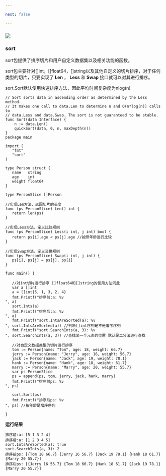 ```yaml
---

next: false

---
```




<BlogInfo id="391" title="golang学习笔记系列之sort包的学习" author="白日梦想猿" pv=0 read_times=0 pre_cost_time="86" category="golang" tag_list="['']" create_time="2022.11.12 23:09:41.912877" update_time="2022.11.12 23:09:41" />

###
![](https://gimg2.baidu.com/image_search/src=http%3A%2F%2Fp8.itc.cn%2Fq_70%2Fimages03%2F20210221%2Fd778753d6a0d4ab9b685aaf362810c0d.gif&refer=http%3A%2F%2Fp8.itc.cn&app=2002&size=f9999,10000&q=a80&n=0&g=0n&fmt=auto?sec=1665661975&t=37860c72d333426b69c936abcb7d5473)

### sort

sort包提供了排序切片和用户自定义数据集以及相关功能的函数。

sort包主要针对[]int，[]float64，[]string以及其他自定义的切片排序，对于任何类型的切片，只要实现了 **Len** ，
**Less** 和 **Swap** 接口就可以对其进行排序。

sort.Sort默认使用快速排序方法，因此平均时间复杂度为nlog(n)

```golang
// Sort sorts data in ascending order as determined by the Less method.
// It makes one call to data.Len to determine n and O(n*log(n)) calls to
// data.Less and data.Swap. The sort is not guaranteed to be stable.
func Sort(data Interface) {
	n := data.Len()
	quickSort(data, 0, n, maxDepth(n))
}
package main

import (
   "fmt"
   "sort"
)

type Person struct {
   name   string
   age    int
   weight float64
}

type PersonSlice []Person

//实现Len方法，返回切片的长度
func (ps PersonSlice) Len() int {
   return len(ps)
}

//实现Less方法，定义比较规则
func (ps PersonSlice) Less(i int, j int) bool {
   return ps[i].age < ps[j].age //按照年龄进行比较
}

//实现Swap方法，定义交换规则
func (ps PersonSlice) Swap(i int, j int) {
   ps[i], ps[j] = ps[j], ps[i]
}

func main() {

   //对int切片进行排序 []float64和[]string的使用方法同此
   var a []int
   a = []int{5, 1, 3, 2, 4}
   fmt.Printf("排序前:a: %v
", a)
   sort.Ints(a)
   fmt.Printf("排序后:a: %v
", a)
   fmt.Printf("sort.IntsAreSorted(a): %v
", sort.IntsAreSorted(a)) //判断[]int序列是不是增序序列
   fmt.Printf("sort.SearchInts(a, 3): %v
", sort.SearchInts(a, 3)) //查找某一个元素的位置 默认是二分法进行查找

   //对自定义数据类型的切片进行排序
   tom := Person{name: "Tom", age: 18, weight: 66.7}
   jerry := Person{name: "Jerry", age: 16, weight: 56.7}
   jack := Person{name: "Jack", age: 19, weight: 78.1}
   hank := Person{name: "Hank", age: 18, weight: 61.7}
   marry := Person{name: "Marry", age: 20, weight: 55.7}
   var ps PersonSlice
   ps = append(ps, tom, jerry, jack, hank, marry)
   fmt.Printf("排序前ps: %v
", ps)

   sort.Sort(ps)
   fmt.Printf("排序后ps: %v
", ps) //按年龄是增序序列

}
```


**运行结果**
```golang
排序前:a: [5 1 3 2 4]
排序后:a: [1 2 3 4 5]
sort.IntsAreSorted(a): true
sort.SearchInts(a, 3): 2
排序前ps: [{Tom 18 66.7} {Jerry 16 56.7} {Jack 19 78.1} {Hank 18 61.7} {Marry 20 55.7}]
排序后ps: [{Jerry 16 56.7} {Tom 18 66.7} {Hank 18 61.7} {Jack 19 78.1} {Marry 20 55.7}]
```






<ActionBox />
